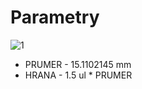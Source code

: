 # Parametry

![1](https://i.gyazo.com/93a2e4d452f63dfbbb4217f67635c858.png)

- PRUMER - 15.1102145 mm
- HRANA - 1.5 ul * PRUMER